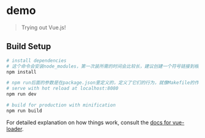 # demo

> Trying out Vue.js!

## Build Setup

``` bash
# install dependencies
# 这个命令会安装node_modules，第一次装所需的时间会比较长，建议创建一个符号链接到根目录的node_modules，让所有项目共享一个npm库
npm install

# npm run后面的参数是在package.json里定义的，定义了它们的行为，就像Makefile的作用
# serve with hot reload at localhost:8080
npm run dev

# build for production with minification
npm run build
```

For detailed explanation on how things work, consult the [docs for vue-loader](http://vuejs.github.io/vue-loader).
